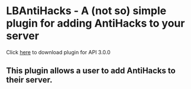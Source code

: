 LBAntiHacks - A (not so) simple plugin for adding AntiHacks to your server
======
Click [here](http://eunsetee.com/bCWF) to download plugin for API 3.0.0

## This plugin allows a user to add AntiHacks to their server.
